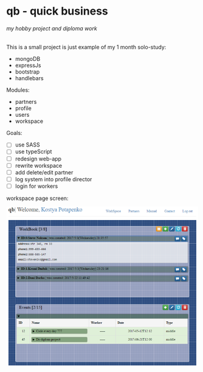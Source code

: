 # qb - quick business
###### my hobby project and diploma work

This is a small project is just example of my 1 month solo-study:
- mongoDB
- expressJs
- bootstrap
- handlebars

Modules:
- partners
- profile
- users
- workspace

Goals:
- [ ] use SASS
- [ ] use typeScript
- [ ] redesign web-app
- [ ] rewrite workspace
- [ ] add delete/edit partner
- [ ] log system into profile director
- [ ] login for workers

workspace page screen:

![workspace page](https://github.com/kostDev/qb/blob/master/screenshots/workspace.png)
